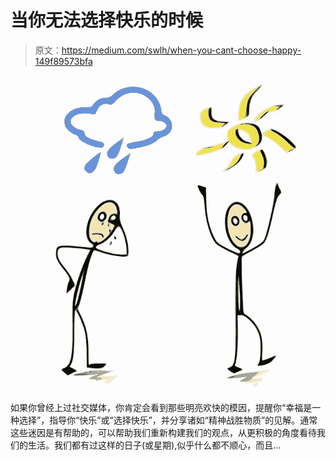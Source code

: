 # 当你无法选择快乐的时候

> 原文：<https://medium.com/swlh/when-you-cant-choose-happy-149f89573bfa>

![](img/74fdaacff6253669762b5f3f0075500e.png)

如果你曾经上过社交媒体，你肯定会看到那些明亮欢快的模因，提醒你“幸福是一种选择”，指导你“快乐”或“选择快乐”，并分享诸如“精神战胜物质”的见解。通常这些迷因是有帮助的，可以帮助我们重新构建我们的观点，从更积极的角度看待我们的生活。我们都有过这样的日子(或星期),似乎什么都不顺心，而且…